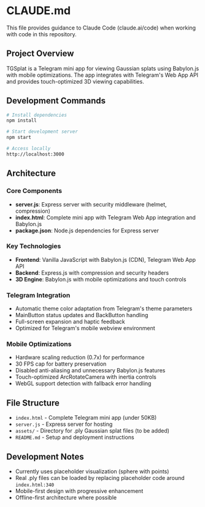 # CLAUDE.md

This file provides guidance to Claude Code (claude.ai/code) when working with code in this repository.

## Project Overview

TGSplat is a Telegram mini app for viewing Gaussian splats using Babylon.js with mobile optimizations. The app integrates with Telegram's Web App API and provides touch-optimized 3D viewing capabilities.

## Development Commands

```bash
# Install dependencies
npm install

# Start development server
npm start

# Access locally
http://localhost:3000
```

## Architecture

### Core Components
- **server.js**: Express server with security middleware (helmet, compression)
- **index.html**: Complete mini app with Telegram Web App integration and Babylon.js
- **package.json**: Node.js dependencies for Express server

### Key Technologies
- **Frontend**: Vanilla JavaScript with Babylon.js (CDN), Telegram Web App API
- **Backend**: Express.js with compression and security headers
- **3D Engine**: Babylon.js with mobile optimizations and touch controls

### Telegram Integration
- Automatic theme color adaptation from Telegram's theme parameters
- MainButton status updates and BackButton handling
- Full-screen expansion and haptic feedback
- Optimized for Telegram's mobile webview environment

### Mobile Optimizations
- Hardware scaling reduction (0.7x) for performance
- 30 FPS cap for battery preservation
- Disabled anti-aliasing and unnecessary Babylon.js features
- Touch-optimized ArcRotateCamera with inertia controls
- WebGL support detection with fallback error handling

## File Structure
- `index.html` - Complete Telegram mini app (under 50KB)
- `server.js` - Express server for hosting
- `assets/` - Directory for .ply Gaussian splat files (to be added)
- `README.md` - Setup and deployment instructions

## Development Notes
- Currently uses placeholder visualization (sphere with points)
- Real .ply files can be loaded by replacing placeholder code around `index.html:340`
- Mobile-first design with progressive enhancement
- Offline-first architecture where possible